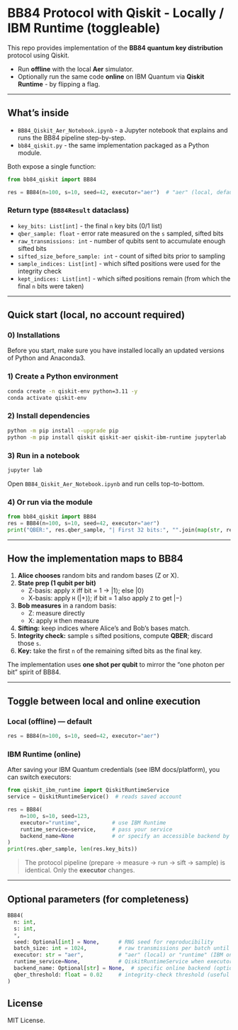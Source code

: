 # BB84 Protocol with Qiskit - Locally / IBM Runtime (toggleable)

This repo provides implementation of the **BB84 quantum key distribution** protocol using Qiskit.

- Run **offline** with the local **Aer** simulator.
- Optionally run the same code **online** on IBM Quantum via **Qiskit Runtime** - by flipping a flag.

---

## What’s inside

- `BB84_Qiskit_Aer_Notebook.ipynb` - a Jupyter notebook that explains and runs the BB84 pipeline step-by-step.  
- `bb84_qiskit.py` - the same implementation packaged as a Python module.

Both expose a single function:

```python
from bb84_qiskit import BB84

res = BB84(n=100, s=10, seed=42, executor="aer")  # "aer" (local, default) or "runtime" (IBM online)
```

### Return type (`BB84Result` dataclass)

- `key_bits: List[int]` - the final `n` key bits (0/1 list)  
- `qber_sample: float` - error rate measured on the `s` sampled, sifted bits  
- `raw_transmissions: int` - number of qubits sent to accumulate enough sifted bits  
- `sifted_size_before_sample: int` - count of sifted bits prior to sampling  
- `sample_indices: List[int]` - which sifted positions were used for the integrity check  
- `kept_indices: List[int]` - which sifted positions remain (from which the final `n` bits were taken)

---

## Quick start (local, no account required)

### 0) Installations
Before you start, make sure you have installed locally an updated versions of Python and Anaconda3.

### 1) Create a Python environment
```bash
conda create -n qiskit-env python=3.11 -y
conda activate qiskit-env
```

### 2) Install dependencies
```bash
python -m pip install --upgrade pip
python -m pip install qiskit qiskit-aer qiskit-ibm-runtime jupyterlab
```

### 3) Run in a notebook
```bash
jupyter lab
```
Open `BB84_Qiskit_Aer_Notebook.ipynb` and run cells top-to-bottom.

### 4) Or run via the module
```python
from bb84_qiskit import BB84
res = BB84(n=100, s=10, seed=42, executor="aer")
print("QBER:", res.qber_sample, "| First 32 bits:", "".join(map(str, res.key_bits[:32])))
```

---

## How the implementation maps to BB84

1. **Alice chooses** random bits and random bases (Z or X).  
2. **State prep (1 qubit per bit)**  
   - Z-basis: apply `X` iff bit = 1 → |1⟩; else |0⟩  
   - X-basis: apply `H` (|+⟩); if bit = 1 also apply `Z` to get |−⟩  
3. **Bob measures** in a random basis:  
   - Z: measure directly  
   - X: apply `H` then measure  
4. **Sifting:** keep indices where Alice’s and Bob’s bases match.  
5. **Integrity check:** sample `s` sifted positions, compute **QBER**; discard those `s`.  
6. **Key:** take the first `n` of the remaining sifted bits as the final key.  

The implementation uses **one shot per qubit** to mirror the “one photon per bit” spirit of BB84.

---

## Toggle between local and online execution

### Local (offline) — default
```python
res = BB84(n=100, s=10, seed=42, executor="aer")
```

### IBM Runtime (online)
After saving your IBM Quantum credentials (see IBM docs/platform), you can switch executors:

```python
from qiskit_ibm_runtime import QiskitRuntimeService
service = QiskitRuntimeService()  # reads saved account

res = BB84(
    n=100, s=10, seed=123,
    executor="runtime",          # use IBM Runtime
    runtime_service=service,     # pass your service
    backend_name=None            # or specify an accessible backend by name
)
print(res.qber_sample, len(res.key_bits))
```

> The protocol pipeline (prepare -> measure -> run -> sift -> sample) is identical. Only the **executor** changes.

---

## Optional parameters (for completeness)

```python
BB84(
  n: int,
  s: int,
  *,
  seed: Optional[int] = None,      # RNG seed for reproducibility
  batch_size: int = 1024,          # raw transmissions per batch until we have >= n+s sifted bits
  executor: str = "aer",           # "aer" (local) or "runtime" (IBM online)
  runtime_service=None,            # QiskitRuntimeService when executor="runtime"
  backend_name: Optional[str] = None,  # specific online backend (optional)
  qber_threshold: float = 0.02     # integrity-check threshold (useful if you add noise)
)
```

## License

MIT License.
